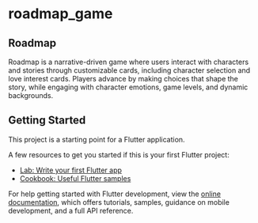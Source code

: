 # roadmap_game

## Roadmap

Roadmap is a narrative-driven game where users interact with characters and stories through customizable cards, including character selection and love interest cards. Players advance by making choices that shape the story, while engaging with character emotions, game levels, and dynamic backgrounds.

## Getting Started

This project is a starting point for a Flutter application.

A few resources to get you started if this is your first Flutter project:

- [Lab: Write your first Flutter app](https://docs.flutter.dev/get-started/codelab)
- [Cookbook: Useful Flutter samples](https://docs.flutter.dev/cookbook)

For help getting started with Flutter development, view the
[online documentation](https://docs.flutter.dev/), which offers tutorials,
samples, guidance on mobile development, and a full API reference.
